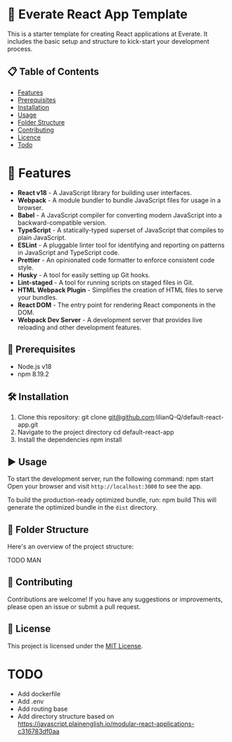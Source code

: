 # 🚀 Everate React App Template

This is a starter template for creating React applications at Everate. It includes the basic setup and structure to kick-start your development process.

## 📋 Table of Contents

- [Features](#🎯-features)
- [Prerequisites](#🔧-prerequisites)
- [Installation](#🛠️-installation)
- [Usage](#▶️-usage)
- [Folder Structure](#📂-folder-structure)
- [Contributing](#🤝-contributing)
- [Licence](#📄-license)
- [Todo](#todo)

# 🎯 Features

- **React v18** - A JavaScript library for building user interfaces.
- **Webpack** - A module bundler to bundle JavaScript files for usage in a browser.
- **Babel** - A JavaScript compiler for converting modern JavaScript into a backward-compatible version.
- **TypeScript** - A statically-typed superset of JavaScript that compiles to plain JavaScript.
- **ESLint** - A pluggable linter tool for identifying and reporting on patterns in JavaScript and TypeScript code.
- **Prettier** - An opinionated code formatter to enforce consistent code style.
- **Husky** - A tool for easily setting up Git hooks.
- **Lint-staged** - A tool for running scripts on staged files in Git.
- **HTML Webpack Plugin** - Simplifies the creation of HTML files to serve your bundles.
- **React DOM** - The entry point for rendering React components in the DOM.
- **Webpack Dev Server** - A development server that provides live reloading and other development features.

## 🔧 Prerequisites

- Node.js v18
- npm 8.19.2

## 🛠️ Installation

1. Clone this repository:
    git clone git@github.com:lilianQ-Q/default-react-app.git
2. Navigate to the project directory
    cd default-react-app
3. Install the dependencies
    npm install

## ▶️ Usage

To start the development server, run the following command:
    npm start
Open your browser and visit `http://localhost:3000` to see the app.

To build the production-ready optimized bundle, run:
    npm build
This will generate the optimized bundle in the `dist` directory.

## 📂 Folder Structure

Here's an overview of the project structure:

TODO MAN

## 🤝 Contributing

Contributions are welcome! If you have any suggestions or improvements, please open an issue or submit a pull request.

## 📄 License

This project is licensed under the [MIT License](LICENSE).

# TODO
- Add dockerfile
- Add .env
- Add routing base
- Add directory structure based on https://javascript.plainenglish.io/modular-react-applications-c316783df0aa